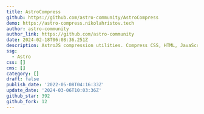 ```yaml
---
title: AstroCompress
github: https://github.com/astro-community/AstroCompress
demo: https://astro-compress.nikolahristov.tech
author: astro-community
author_link: https://github.com/astro-community
date: 2024-02-18T06:08:36.251Z
description: AstroJS compression utilities. Compress CSS, HTML, JavaScript and more!
ssg:
  - Astro
css: []
cms: []
category: []
draft: false
publish_date: '2022-05-08T04:16:33Z'
update_date: '2024-03-06T10:03:36Z'
github_star: 392
github_fork: 12
---
```

